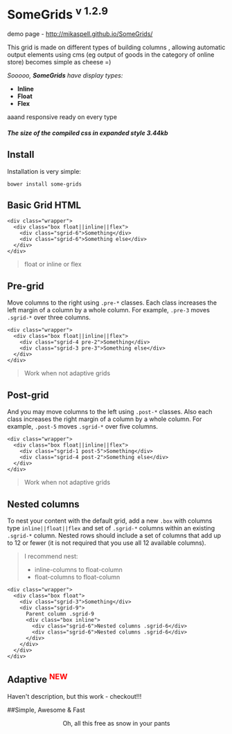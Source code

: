 # SomeGrids <sup>v 1.2.9</sup> 

demo page - http://mikaspell.github.io/SomeGrids/

This grid is made on different types of building columns , allowing automatic output elements using cms (eg output of goods in the category of online store) becomes simple as cheese =)

_Sooooo, **SomeGrids** have display types:_

* **Inline**
* **Float**
* **Flex**

aaand responsive ready on every type

##### The size of the compiled css in expanded style 3.44kb

## Install

Installation is very simple:

```bower install some-grids```

## Basic Grid HTML

```
<div class="wrapper">
  <div class="box float||inline||flex">
    <div class="sgrid-6">Something</div>
    <div class="sgrid-6">Something else</div>
  </div>
</div>
```

> float or inline or flex

## Pre-grid

Move columns to the right using ```.pre-*``` classes. Each class increases the left margin of a column by a whole column. 
For example, ```.pre-3``` moves ```.sgrid-*``` over three columns.

```
<div class="wrapper">
  <div class="box float||inline||flex">
    <div class="sgrid-4 pre-2">Something</div>
    <div class="sgrid-3 pre-3">Something else</div>
  </div>
</div>
```
>  Work when not adaptive grids

## Post-grid

And you may move columns to the left using ```.post-*``` classes. Also each class increases the right margin of a column by a whole column.
For example, ```.post-5``` moves ```.sgrid-*``` over five columns.

```
<div class="wrapper">
  <div class="box float||inline||flex">
    <div class="sgrid-1 post-5">Something</div>
    <div class="sgrid-4 post-2">Something else</div>
  </div>
</div>
```
>  Work when not adaptive grids

## Nested columns

To nest your content with the default grid, add a new ```.box``` with columns type ```inline||float||flex``` and set of ```.sgrid-*``` columns within an existing ```.sgrid-*``` column. Nested rows should include a set of columns that add up to 12 or fewer (it is not required that you use all 12 available columns).

> I recommend nest:
> * inline-columns to float-column
> * float-columns to float-column

```
<div class="wrapper">
  <div class="box float">
    <div class="sgrid-3">Something</div>
    <div class="sgrid-9">
      Parent column .sgrid-9
      <div class="box inline">
        <div class="sgrid-6">Nested columns .sgrid-6</div>
        <div class="sgrid-6">Nested columns .sgrid-6</div>
      </div>
    </div>
  </div>
</div>
```

## Adaptive <sup style="color:red">NEW</sup>

Haven't description, but this work - checkout!!!

##Simple, Awesome &amp; Fast

<p style="text-align:center">Oh, all this free as snow in your pants</p>
